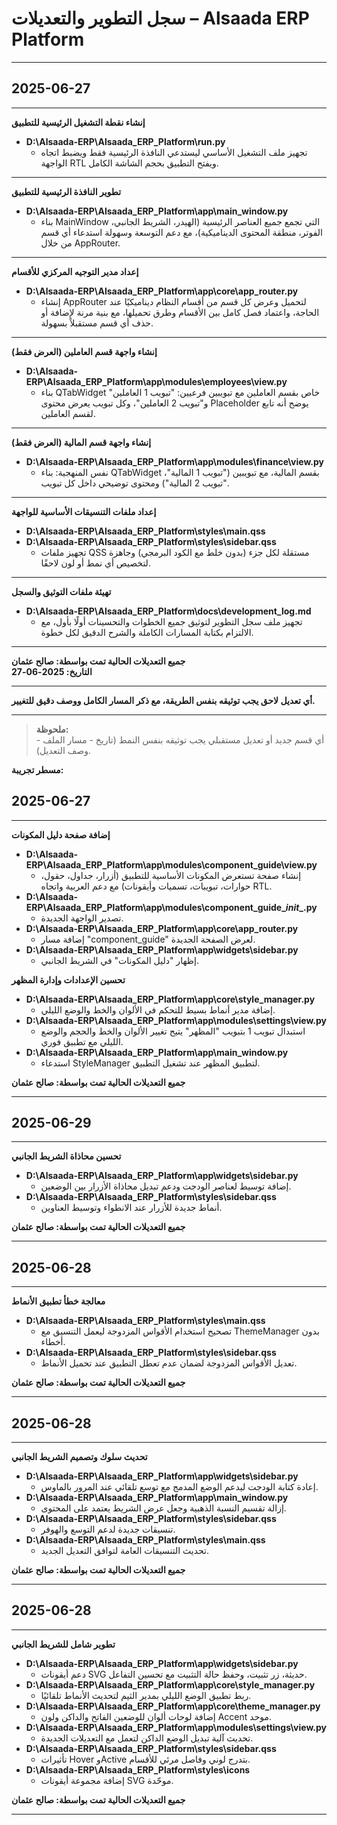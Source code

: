 # سجل التطوير والتعديلات – Alsaada ERP Platform

---

## 2025-06-27

---

**إنشاء نقطة التشغيل الرئيسية للتطبيق**

- **D:\Alsaada-ERP\Alsaada_ERP_Platform\run.py**
    - تجهيز ملف التشغيل الأساسي ليستدعي النافذة الرئيسية فقط ويضبط اتجاه الواجهة RTL ويفتح التطبيق بحجم الشاشة الكامل.

---

**تطوير النافذة الرئيسية للتطبيق**

- **D:\Alsaada-ERP\Alsaada_ERP_Platform\app\main_window.py**
    - بناء MainWindow التي تجمع جميع العناصر الرئيسية (الهيدر، الشريط الجانبي، الفوتر، منطقة المحتوى الديناميكية)، مع دعم التوسعة وسهولة استدعاء أي قسم من خلال AppRouter.

---

**إعداد مدير التوجيه المركزي للأقسام**

- **D:\Alsaada-ERP\Alsaada_ERP_Platform\app\core\app_router.py**
    - إنشاء AppRouter لتحميل وعرض كل قسم من أقسام النظام ديناميكيًا عند الحاجة، واعتماد فصل كامل بين الأقسام وطرق تحميلها، مع بنية مرنة لإضافة أو حذف أي قسم مستقبلاً بسهولة.

---

**إنشاء واجهة قسم العاملين (العرض فقط)**

- **D:\Alsaada-ERP\Alsaada_ERP_Platform\app\modules\employees\view.py**
    - بناء QTabWidget خاص بقسم العاملين مع تبويبين فرعيين: "تبويب 1 العاملين" و"تبويب 2 العاملين"، وكل تبويب يعرض محتوى Placeholder يوضح أنه تابع لقسم العاملين.

---

**إنشاء واجهة قسم المالية (العرض فقط)**

- **D:\Alsaada-ERP\Alsaada_ERP_Platform\app\modules\finance\view.py**
    - نفس المنهجية: بناء QTabWidget بقسم المالية، مع تبويبين ("تبويب 1 المالية"، "تبويب 2 المالية") ومحتوى توضيحي داخل كل تبويب.

---

**إعداد ملفات التنسيقات الأساسية للواجهة**

- **D:\Alsaada-ERP\Alsaada_ERP_Platform\styles\main.qss**
- **D:\Alsaada-ERP\Alsaada_ERP_Platform\styles\sidebar.qss**
    - تجهيز ملفات QSS مستقلة لكل جزء (بدون خلط مع الكود البرمجي) وجاهزة لتخصيص أي نمط أو لون لاحقًا.

---

**تهيئة ملفات التوثيق والسجل**

- **D:\Alsaada-ERP\Alsaada_ERP_Platform\docs\development_log.md**
    - تجهيز ملف سجل التطوير لتوثيق جميع الخطوات والتحسينات أولًا بأول، مع الالتزام بكتابة المسارات الكاملة والشرح الدقيق لكل خطوة.

---

**جميع التعديلات الحالية تمت بواسطة: صالح عثمان  
التاريخ: 2025-06-27**

---

**أي تعديل لاحق يجب توثيقه بنفس الطريقة، مع ذكر المسار الكامل ووصف دقيق للتغيير.**

---

> **ملحوظة:**  
> أي قسم جديد أو تعديل مستقبلي يجب توثيقه بنفس النمط (تاريخ - مسار الملف - وصف التعديل).

**مسطر تجريبة:**  

## 2025-06-27

---

**إضافة صفحة دليل المكونات**

- **D:\Alsaada-ERP\Alsaada_ERP_Platform\app\modules\component_guide\view.py**
    - إنشاء صفحة تستعرض المكونات الأساسية للتطبيق (أزرار، جداول، حقول، حوارات، تبويبات، تسميات وأيقونات) مع دعم العربية واتجاه RTL.
- **D:\Alsaada-ERP\Alsaada_ERP_Platform\app\modules\component_guide\__init__.py**
    - تصدير الواجهة الجديدة.
- **D:\Alsaada-ERP\Alsaada_ERP_Platform\app\core\app_router.py**
    - إضافة مسار "component_guide" لعرض الصفحة الجديدة.
- **D:\Alsaada-ERP\Alsaada_ERP_Platform\app\widgets\sidebar.py**
    - إظهار "دليل المكونات" في الشريط الجانبي.

**تحسين الإعدادات وإدارة المظهر**

- **D:\Alsaada-ERP\Alsaada_ERP_Platform\app\core\style_manager.py**
    - إضافة مدير أنماط بسيط للتحكم في الألوان والخط والوضع الليلي.
- **D:\Alsaada-ERP\Alsaada_ERP_Platform\app\modules\settings\view.py**
    - استبدال تبويب 1 بتبويب "المظهر" يتيح تغيير الألوان والخط والحجم والوضع الليلي مع تطبيق فوري.
- **D:\Alsaada-ERP\Alsaada_ERP_Platform\app\main_window.py**
    - استدعاء StyleManager لتطبيق المظهر عند تشغيل التطبيق.

**جميع التعديلات الحالية تمت بواسطة: صالح عثمان**

---

## 2025-06-29

---

**تحسين محاذاة الشريط الجانبي**

- **D:\Alsaada-ERP\Alsaada_ERP_Platform\app\widgets\sidebar.py**
    - إضافة توسيط لعناصر الودجت ودعم تبديل محاذاة الأزرار بين الوضعين.
- **D:\Alsaada-ERP\Alsaada_ERP_Platform\styles\sidebar.qss**
    - أنماط جديدة للأزرار عند الانطواء وتوسيط العناوين.

**جميع التعديلات الحالية تمت بواسطة: صالح عثمان**

---

## 2025-06-28

---


**معالجة خطأ تطبيق الأنماط**

- **D:\Alsaada-ERP\Alsaada_ERP_Platform\styles\main.qss**
    - تصحيح استخدام الأقواس المزدوجة ليعمل التنسيق مع ThemeManager بدون أخطاء.
- **D:\Alsaada-ERP\Alsaada_ERP_Platform\styles\sidebar.qss**
    - تعديل الأقواس المزدوجة لضمان عدم تعطل التطبيق عند تحميل الأنماط.

**جميع التعديلات الحالية تمت بواسطة: صالح عثمان**

---

## 2025-06-28

---
**تحديث سلوك وتصميم الشريط الجانبي**

- **D:\Alsaada-ERP\Alsaada_ERP_Platform\app\widgets\sidebar.py**
    - إعادة كتابة الودجت ليدعم الوضع المدمج مع توسع تلقائي عند المرور بالماوس.
- **D:\Alsaada-ERP\Alsaada_ERP_Platform\app\main_window.py**
    - إزالة تقسيم النسبة الذهبية وجعل عرض الشريط يعتمد على المحتوى.
- **D:\Alsaada-ERP\Alsaada_ERP_Platform\styles\sidebar.qss**
    - تنسيقات جديدة لدعم التوسع والهوفر.
- **D:\Alsaada-ERP\Alsaada_ERP_Platform\styles\main.qss**
    - تحديث التنسيقات العامة لتوافق التعديل الجديد.

**جميع التعديلات الحالية تمت بواسطة: صالح عثمان**

---

## 2025-06-28

---

**تطوير شامل للشريط الجانبي**

- **D:\Alsaada-ERP\Alsaada_ERP_Platform\app\widgets\sidebar.py**
    - دعم أيقونات SVG حديثة، زر تثبيت، وحفظ حالة التثبيت مع تحسين التفاعل.
- **D:\Alsaada-ERP\Alsaada_ERP_Platform\app\core\style_manager.py**
    - ربط تطبيق الوضع الليلي بمدير الثيم لتحديث الأنماط تلقائيًا.
- **D:\Alsaada-ERP\Alsaada_ERP_Platform\app\core\theme_manager.py**
    - إضافة لوحات ألوان للوضعين الفاتح والداكن ولون Accent موحد.
- **D:\Alsaada-ERP\Alsaada_ERP_Platform\app\modules\settings\view.py**
    - تحديث آلية تبديل الوضع الداكن لتعمل مع التعديلات الجديدة.
- **D:\Alsaada-ERP\Alsaada_ERP_Platform\styles\sidebar.qss**
    - تأثيرات Hover وActive بتدرج لوني وفاصل مرئي للأقسام.
- **D:\Alsaada-ERP\Alsaada_ERP_Platform\styles\icons**
    - إضافة مجموعة أيقونات SVG موحّدة.

**جميع التعديلات الحالية تمت بواسطة: صالح عثمان**

---
